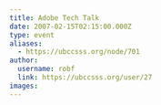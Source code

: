 ```yaml
---
title: Adobe Tech Talk 
date: 2007-02-15T02:15:00.000Z
type: event
aliases:
  - https://ubccsss.org/node/701
author:
  username: robf
  link: https://ubccsss.org/user/27
images:
---
```


